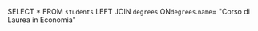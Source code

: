 <!-- Selezionare tutti gli studenti iscritti al corso di laurea in economia -->

SELECT \*
FROM `students`
LEFT JOIN `degrees`
ON`degrees`.`name`= "Corso di Laurea in Economia"
